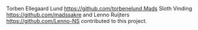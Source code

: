 Torben Ellegaard Lund https://github.com/torbenelund,Mads Sloth Vinding https://github.com/madssakre and Lenno Ruijters https://github.com/Lenno-NS contributed to this project.
